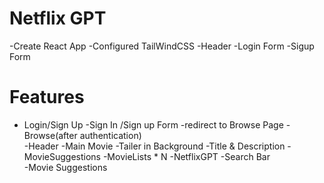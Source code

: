 # Netflix GPT
 

 -Create React App
 -Configured TailWindCSS
 -Header
 -Login Form
 -Sigup Form


# Features 
- Login/Sign Up
   -Sign In /Sign up Form
   -redirect to Browse Page
-Browse(after authentication)   
    -Header
    -Main Movie
        -Tailer in Background
        -Title & Description
        -MovieSuggestions
              -MovieLists * N
-NetflixGPT
  -Search Bar                         
  -Movie Suggestions